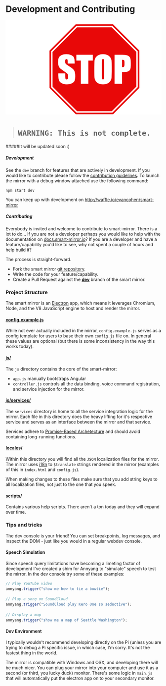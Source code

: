 # Development and Contributing
![](/docs/stop.png)
># `WARNING: This is not complete.`
#####It will be updated soon :)


##### Development
 See the `dev` branch for features that are actively in development.
If you would like to contribute please follow the [contribution guidelines](https://github.com/evancohen/smart-mirror/blob/master/CONTRIBUTING.md).
To launch the mirror with a debug window attached use the following command:
```
npm start dev
```

You can keep up with development on http://waffle.io/evancohen/smart-mirror

##### Contributing
 Everybody is invited and welcome to contribute to smart-mirror. There is a lot to do... If you are not a developer perhaps you would like to help with the documentation on [docs.smart-mirror.io](http://docs.smart-mirror.io/)? If you are a developer and have a feature/capability you'd like to see, why not spent a couple of hours and help build it? 

The process is straight-forward.

 - Fork the smart mirror [git repository](https://github.com/evancohen/smart-mirror).
 - Write the code for your feature/capability.
 - Create a Pull Request against the [**dev**](https://github.com/evancohen/smart-mirror/tree/dev) branch of the smart mirror.

### Project Structure
 The smart mirror is an [Electron](electron.atom.io) app, which means it leverages Chromium, Node, and the V8 JavaScript engine to host and render the mirror.
 
#### [config.example.js](https://github.com/evancohen/smart-mirror/blob/master/config.example.js)
  While not ever actually included in the mirror, `config.example.js` serves as a config template for users to base their own `config.js` file on. In general these values are optional (but there is some inconsistency in the way this works today).

#### [js/](https://github.com/evancohen/smart-mirror/tree/master/js)
 The `js` directory contains the core of the smart-mirror: 
 - `app.js` manually bootstraps Angular 
 - `controller.js` controls all the data binding, voice command registration, and service injection for the mirror.

#### [js/services/](https://github.com/evancohen/smart-mirror/tree/master/js/services)
 The `services` directory is home to all the service integration logic for the mirror. Each file in this directory does the heavy lifting for it's respective service and serves as an interface between the mirror and that service.
 
 Services adhere to [Promise-Based Archetecture](http://blog.rangle.io/the-art-of-promise-based-architecture/) and should avoid containing long-running functions. 

#### [locales/](https://github.com/evancohen/smart-mirror/tree/master/locales)
 Within this directory you will find all the `JSON` localization files for the mirror. The mirror uses [i18n](https://angular-translate.github.io/) to `$translate` strings rendered in the mirror (examples of this in `index.html` and `config.js`).
 
 When making changes to these files make sure that you add string keys to all localization files, not just to the one that you speek.
 
 #### [scripts/](https://github.com/evancohen/smart-mirror/tree/master/scripts)
  Contains various help scripts. There aren't a ton today and they will expand over time.
  
  ### Tips and tricks
   The dev console is your friend! You can set breakpoints, log messages, and inspect the DOM - just like you would in a regular webdev console.

#### Speech Simulation
   Since speech query limitations have becoming a limeting factor of development I've created a shim for Annyang to "simulate" speech to test the mirror. In the dev console try some of these examples:
``` javascript
// Play YouTube video
annyang.trigger("show me how to tie a bowtie");

// Play a song on SoundCloud
annyang.trigger("SoundCloud play Kero One so seductive");

// Display a map
annyang.trigger("show me a map of Seattle Washington");
```

#### Dev Environment
 I typically wouldn't recommend developing directly on the Pi (unless you are trying to debug a Pi specific issue, in which case, I'm sorry. It's not the fastest thing in the world. 
 
 The mirror is compatible with Windows and OSX, and developing there will be much nicer. You can plug your mirror into your computer and use it as a second (or third, you lucky duck) monitor. There's some logic in `main.js` that will automatically put the electron app on to your secondary monitor.

